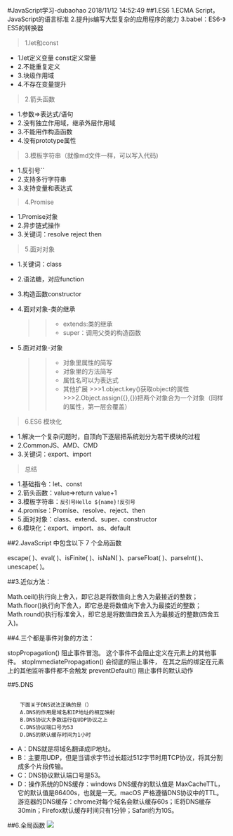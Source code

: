 #JavaScript学习-dubaohao
2018/11/12 14:52:49 
##1.ES6 
	1.ECMA Script，JavaScript的语言标准
	2.提升js编写大型复杂的应用程序的能力
	3.babel：ES6-》ES5的转换器
>1.let和const

* 1.let定义变量 const定义常量
* 2.不能重复定义
* 3.块级作用域
* 4.不存在变量提升

>2.箭头函数

* 1.参数=>表达式/语句
* 2.没有独立作用域，继承外层作用域
* 3.不能用作构造函数
* 4.没有prototype属性

>3.模板字符串（就像md文件一样，可以写入代码)

* 1.反引号``
* 2.支持多行字符串
* 3.支持变量和表达式

>4.Promise

* 1.Promise对象
* 2.异步链式操作
* 3.关键词：resolve reject then

>5.面对对象

* 1.关键词：class
* 2.语法糖，对应function
* 3.构造函数constructor
* 4.面对对象-类的继承
	>>* extends:类的继承
	>>* super：调用父类的构造函数
	
* 5.面对对象-对象
	>>* 对象里属性的简写
	>>* 对象里的方法简写
	>>* 属性名可以为表达式
	>>* 其他扩展
		>>>1.object.key()获取object的属性
		>>>2.Object.assign({},{})把两个对象合为一个对象（同样的属性，第一层会覆盖）
		
>6.ES6 模块化

* 1.解决一个复杂问题时，自顶向下逐层把系统划分为若干模块的过程
* 2.CommonJS、AMD、CMD
* 3.关键词：export、import

>总结

* 1.基础指令：let、const
* 2.箭头函数：value=>return value+1
* 3.模板字符串：`反引号Hello ${name}!反引号`
* 4.promise：Promise、resolve、reject、then
* 5.面对对象：class、extend、super、constructor
* 6.模块化：export、import、as、default

##2.JavaScript 中包含以下 7 个全局函数

escape( )、eval( )、isFinite( )、isNaN( )、parseFloat( )、parseInt( )、unescape( )。

##3.近似方法：

Math.ceil()执行向上舍入，即它总是将数值向上舍入为最接近的整数；
Math.floor()执行向下舍入，即它总是将数值向下舍入为最接近的整数；
Math.round()执行标准舍入，即它总是将数值四舍五入为最接近的整数(四舍五入)。

##4.三个都是事件对象的方法：

stopPropagation() 阻止事件冒泡。 这个事件不会阻止定义在元素上的其他事件。
stopImmediatePropagation() 会彻底的阻止事件， 在其之后的绑定在元素上的其他监听事件都不会触发
preventDefault() 阻止事件的默认动作

##5.DNS
```

	下面关于DNS说法正确的是（）
	A.DNS的作用是域名和IP地址的相互映射
	B.DNS协议大多数运行在UDP协议之上
	C.DNS协议端口号为53
	D.DNS的默认缓存时间为1小时
```

* A：DNS就是将域名翻译成IP地址。
* B：主要用UDP，但是当请求字节过长超过512字节时用TCP协议，将其分割成多个片段传输。
* C：DNS协议默认端口号是53。
* D：操作系统的DNS缓存：windows DNS缓存的默认值是 MaxCacheTTL，它的默认值是86400s，也就是一天。macOS 严格遵循DNS协议中的TTL。
游览器的DNS缓存：chrome对每个域名会默认缓存60s；IE将DNS缓存30min；Firefox默认缓存时间只有1分钟；Safari约为10S。

##6.全局函数
![](https://uploadfiles.nowcoder.net/images/20170913/2338761_1505282688457_E00EB4A17EF35C66FB94D24B01A79DC1)